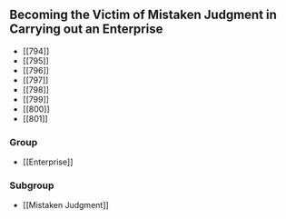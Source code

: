 ## Becoming the Victim of Mistaken Judgment in Carrying out an Enterprise

- [[794]]
- [[795]]
- [[796]]
- [[797]]
- [[798]]
- [[799]]
- [[800]]
- [[801]]

### Group
- [[Enterprise]]

### Subgroup
- [[Mistaken Judgment]]

